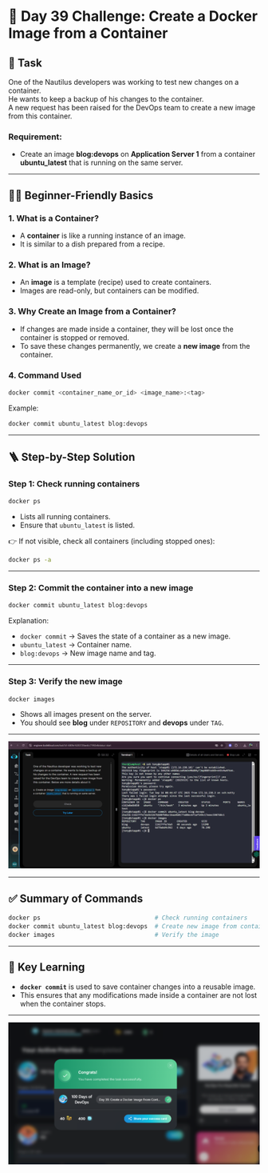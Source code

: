 
# 🚀 Day 39 Challenge: Create a Docker Image from a Container

## 📌 Task
One of the Nautilus developers was working to test new changes on a container.  
He wants to keep a backup of his changes to the container.  
A new request has been raised for the DevOps team to create a new image from this container.  

### Requirement:
- Create an image **blog:devops** on **Application Server 1** from a container **ubuntu_latest** that is running on the same server.

---

## 🧑‍💻 Beginner-Friendly Basics

### 1. What is a Container?
- A **container** is like a running instance of an image.
- It is similar to a dish prepared from a recipe.

### 2. What is an Image?
- An **image** is a template (recipe) used to create containers.
- Images are read-only, but containers can be modified.

### 3. Why Create an Image from a Container?
- If changes are made inside a container, they will be lost once the container is stopped or removed.
- To save these changes permanently, we create a **new image** from the container.

### 4. Command Used
```bash
docker commit <container_name_or_id> <image_name>:<tag>
```

Example:
```bash
docker commit ubuntu_latest blog:devops
```

---

## 🪜 Step-by-Step Solution

### Step 1: Check running containers
```bash
docker ps
```
- Lists all running containers.  
- Ensure that `ubuntu_latest` is listed.

👉 If not visible, check all containers (including stopped ones):
```bash
docker ps -a
```

---

### Step 2: Commit the container into a new image
```bash
docker commit ubuntu_latest blog:devops
```
Explanation:
- `docker commit` → Saves the state of a container as a new image.  
- `ubuntu_latest` → Container name.  
- `blog:devops` → New image name and tag.

---

### Step 3: Verify the new image
```bash
docker images
```
- Shows all images present on the server.  
- You should see **blog** under `REPOSITORY` and **devops** under `TAG`.

---
![alt text](<Screenshot 2025-09-16 142104.png>)

---


## ✅ Summary of Commands
```bash
docker ps                                # Check running containers
docker commit ubuntu_latest blog:devops  # Create new image from container
docker images                            # Verify the image
```

---

## 🎯 Key Learning
- **`docker commit`** is used to save container changes into a reusable image.
- This ensures that any modifications made inside a container are not lost when the container stops.

---
![alt text](<Screenshot 2025-09-16 142155.png>)